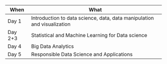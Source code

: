 | When    | What                              |
| --------| --------------------------------- |
| Day 1   | Introduction to data science, data, data manipulation and visualization |
| Day 2+3 | Statistical and Machine Learning for Data science |
| Day 4   | Big Data Analytics                |
| Day 5   | Responsible Data Science and Applications |

